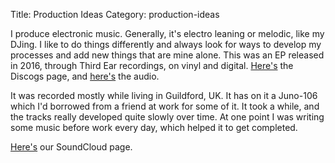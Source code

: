 Title: Production Ideas
Category: production-ideas

I produce electronic music. Generally, it's electro leaning or melodic, like my
DJing. I like to do things differently and always look for ways to develop my
processes and add new things that are mine alone.
This was an EP released in 2016, through Third Ear recordings, on vinyl and
digital.  [Here's](https://www.discogs.com/Ged-Dry-River/release/9041283) the Discogs
page, and
[here's](https://soundcloud.com/third-ear-recordings/sets/ged-dry-river-ep) the
audio.

It was recorded mostly while living in Guildford, UK. It has on it a Juno-106
which I'd borrowed from a friend at work for some of it. It took a while, and
the tracks really developed quite slowly over time. At one point I was writing
some music before work every day, which helped it to get completed.

[Here's](https://soundcloud.com/wildenbrook) our SoundCloud page.
